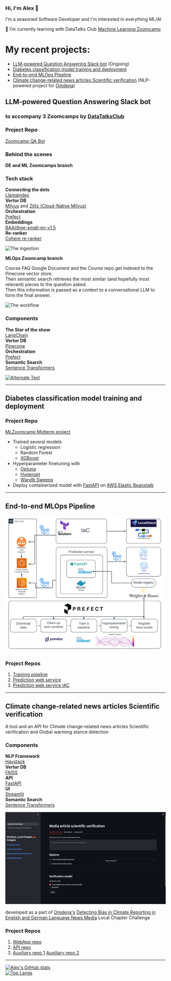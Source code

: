 ### Hi, I'm Alex 👋

I'm a seasoned Software Developer and I'm interested in everything ML/AI

🌱 I’m currently learning with DataTalks Club [Machine Learning Zoomcamp](https://github.com/DataTalksClub/machine-learning-zoomcamp)

# My recent projects:

- [LLM-powered Question Answering Slack bot](#llm-powered-question-answering-slack-bot) (Ongoing)
- [Diabetes classification model training and deployment](#diabetes-classification-model-training-and-deployment)
- [End-to-end MLOps Pipeline](#end-to-end-mlops-pipeline)
- [Climate change-related news articles Scientific verification](#climate-change-related-news-articles-scientific-verification) (NLP-powered project for [Omdena](https://omdena.com/))

   
## LLM-powered Question Answering Slack bot
### to accompany 3 Zoomcamps by [DataTalksClub](https://www.linkedin.com/company/datatalks-club/)

### Project Repo
[Zoomcamp QA Bot](https://github.com/aaalexlit/faq-slack-bot)

### Behind the scenes
**DE and ML Zoomcamps branch**

### Tech stack 
**Connecting the dots**  
[Llamaindex](https://www.llamaindex.ai/)  
**Vertor DB**  
[Milvus](https://milvus.io/) and
[Zilliz (Cloud-Native Milvus)](https://zilliz.com/)  
**Orchestration**  
[Prefect](https://www.prefect.io/)  
**Embeddings**  
[BAAI/bge-small-en-v1.5](https://huggingface.co/BAAI/bge-small-en-v1.5)  
**Re-ranker**  
[Cohere re-ranker](https://cohere.com/rerank)  


![The ingestion](https://github.com/aaalexlit/faq-slack-bot/blob/main/slack_bot_custom_ingestion.png)


**MLOps Zoomcamp branch**

Course FAQ Google Document and the Course repo get indexed to the Pinecone vector store.  
Then semantic search retrieves the most similar (and hopefully most relevant) pieces to the question asked.  
Then this information is passed as a context to a conversational LLM to form the final answer.

![The workflow](https://github.com/aaalexlit/faq-slack-bot/blob/main/Mlops_chatbot_diagram.png)

### Components 
**The Star of the show**  
[LangChain](https://github.com/hwchase17/langchain)  
**Vertor DB**  
[Pinecone](https://www.pinecone.io/)  
**Orchestration**  
[Prefect](https://www.prefect.io/)  
**Semantic Search**  
[Sentence Transformers](https://www.sbert.net/)  

[![Alternate Text](https://cdn.loom.com/sessions/thumbnails/8c80ed43bf2142a19865aeb6d89a3e1e-1688983509551-with-play.gif)](https://www.youtube.com/embed/ZTjrkcQIq6Q "MLOps FAQ Bot Demo")

---
## Diabetes classification model training and deployment

### Project Repo
[MLZoomcamp Midterm project](https://github.com/aaalexlit/ml_zoomcamp_midterm_cdc_diabetes)

- Trained several models
  - Logistic regression
  - Random Forest
  - [XGBoost](https://xgboost.ai/)
- Hyperparameter finetuning with
  - [Optuna](https://optuna.org/)
  - [Hyperopt](https://hyperopt.github.io/hyperopt/)
  - [Wandb Sweeps](https://docs.wandb.ai/guides/sweeps)
- Deploy containerized model with [FastAPI](https://fastapi.tiangolo.com/) on [AWS Elastic Beanstalk](https://aws.amazon.com/elasticbeanstalk)

---
## End-to-end MLOps Pipeline

![Workflow diagram](https://github.com/aaalexlit/capitalbikeshare-mlops/blob/main/docs/images/full_diagram_white.png)
### Project Repos
1. [Training pipeline](https://github.com/aaalexlit/capitalbikeshare-mlops)
2. [Prediction web service](https://github.com/aaalexlit/capitalbikeshare-service)
3. [Prediction web service IAC](https://github.com/aaalexlit/capitalbikeshare-service-terraform)

---
## Climate change-related news articles Scientific verification

A tool and an API for Climate change-related news articles Scientific verification and Global warming stance detection

### Components 
**NLP Framework**  
[Haystack](https://haystack.deepset.ai/)  
**Vertor DB**  
[FAISS](https://engineering.fb.com/2017/03/29/data-infrastructure/faiss-a-library-for-efficient-similarity-search/)  
**API**  
[FastAPI](https://fastapi.tiangolo.com/)  
**UI**  
[Streamlit](https://streamlit.io/)  
**Semantic Search**  
[Sentence Transformers](https://www.sbert.net/)  

![Application UI](https://github.com/aaalexlit/cc-omdena-streamlit/blob/main/streamlit_app.gif)

developed as a part of [Omdena's](https://omdena.com/) 
[Detecting Bias in Climate Reporting in English and German Language News Media](https://omdena.com/chapter-challenges/detecting-bias-in-climate-reporting-in-english-and-german-language-news-media/) Local Chapter Challenge

### Project Repos
1. [WebApp repo](https://github.com/aaalexlit/cc-omdena-streamlit)
2. [API repo](https://github.com/aaalexlit/cc-evidences-api)
3. [Auxiliary repo 1](https://github.com/aaalexlit/omdena_climate_change_challenge_notebooks)
   [Auxiliary repo 2](https://github.com/aaalexlit/cc-claim-verification)

---

[![Alex's GitHub stats](https://github-readme-stats.vercel.app/api?username=aaalexlit&count_private=true&show_icons=true)](https://github.com/anuraghazra/github-readme-stats)  
[![Top Langs](https://github-readme-stats.vercel.app/api/top-langs/?username=aaalexlit&size_weight=0&count_weight=1&langs_count=10&layout=compact)](https://github.com/anuraghazra/github-readme-stats)

<!--
**aaalexlit/aaalexlit** is a ✨ _special_ ✨ repository because its `README.md` (this file) appears on your GitHub profile.

Here are some ideas to get you started:

- 🔭 I’m currently working on ...
- 🌱 I’m currently learning ...
- 👯 I’m looking to collaborate on ...
- 🤔 I’m looking for help with ...
- 💬 Ask me about ...
- 📫 How to reach me: ...
- 😄 Pronouns: ...
- ⚡ Fun fact: ...
-->
